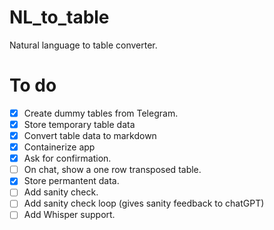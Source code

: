 # NL_to_table
Natural language to table converter.

# To do
- [x] Create dummy tables from Telegram.
- [x] Store temporary table data
- [x] Convert table data to markdown
- [X] Containerize app
- [X] Ask for confirmation.
- [ ] On chat, show a one row transposed table.
- [X] Store permantent data.
- [ ] Add sanity check.
- [ ] Add sanity check loop (gives sanity feedback to chatGPT)
- [ ] Add Whisper support.
